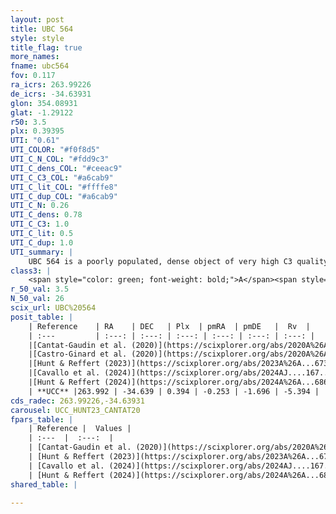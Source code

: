 ```yaml
---
layout: post
title: UBC 564
style: style
title_flag: true
more_names: 
fname: ubc564
fov: 0.117
ra_icrs: 263.99226
de_icrs: -34.63931
glon: 354.08931
glat: -1.29122
r50: 3.5
plx: 0.39395
UTI: "0.61"
UTI_COLOR: "#f0f8d5"
UTI_C_N_COL: "#fdd9c3"
UTI_C_dens_COL: "#ceeac9"
UTI_C_C3_COL: "#a6cab9"
UTI_C_lit_COL: "#ffffe8"
UTI_C_dup_COL: "#a6cab9"
UTI_C_N: 0.26
UTI_C_dens: 0.78
UTI_C_C3: 1.0
UTI_C_lit: 0.5
UTI_C_dup: 1.0
UTI_summary: |
    UBC 564 is a poorly populated, dense object of very high C3 quality. It is moderately studied in the literature.
class3: |
    <span style="color: green; font-weight: bold;">A</span><span style="color: green; font-weight: bold;">A</span>
r_50_val: 3.5
N_50_val: 26
scix_url: UBC%20564
posit_table: |
    | Reference    | RA    | DEC   | Plx  | pmRA  | pmDE   |  Rv  |
    | :---         | :---: | :---: | :---: | :---: | :---: | :---: |
    |[Cantat-Gaudin et al. (2020)](https://scixplorer.org/abs/2020A%26A...640A...1C) | 263.999 | -34.645 | 0.373 | -0.234 | -1.719 | -- |
    |[Castro-Ginard et al. (2020)](https://scixplorer.org/abs/2020A%26A...635A..45C) | 264.005 | -34.649 | 0.373 | -0.225 | -1.725 | -- |
    |[Hunt & Reffert (2023)](https://scixplorer.org/abs/2023A%26A...673A.114H) | 264.01 | -34.636 | 0.405 | -0.269 | -1.675 | -5.375 |
    |[Cavallo et al. (2024)](https://scixplorer.org/abs/2024AJ....167...12C) | 263.994 | -34.637 | 0.405 | -- | -- | -- |
    |[Hunt & Reffert (2024)](https://scixplorer.org/abs/2024A%26A...686A..42H) | 264.01 | -34.636 | 0.405 | -0.269 | -1.675 | -5.375 |
    | **UCC** |263.992 | -34.639 | 0.394 | -0.253 | -1.696 | -5.394 | 
cds_radec: 263.99226,-34.63931
carousel: UCC_HUNT23_CANTAT20
fpars_table: |
    | Reference |  Values |
    | :---  |  :---:  |
    | [Cantat-Gaudin et al. (2020)](https://scixplorer.org/abs/2020A%26A...640A...1C) | `AVNN=3.02, DMNN=11.9, AgeNN=7.41` |
    | [Hunt & Reffert (2023)](https://scixplorer.org/abs/2023A%26A...673A.114H) | `AV50=3.28, diffAV50=1.561, MOD50=11.878, logAge50=7.457` |
    | [Cavallo et al. (2024)](https://scixplorer.org/abs/2024AJ....167...12C) | `AV50=3.86, dMod50=10.66, logAge50=7.53, [Fe/H]50=-0.5` |
    | [Hunt & Reffert (2024)](https://scixplorer.org/abs/2024A%26A...686A..42H) | `MassJ=540.938` |
shared_table: |
    
---
```

